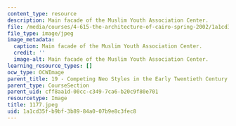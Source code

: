 ```yaml
---
content_type: resource
description: Main facade of the Muslim Youth Association Center.
file: /media/courses/4-615-the-architecture-of-cairo-spring-2002/1a1cd35fb9bf3b8984a007b9e8c3fec8_1177.jpeg
file_type: image/jpeg
image_metadata:
  caption: Main facade of the Muslim Youth Association Center.
  credit: ''
  image-alt: Main facade of the Muslim Youth Association Center.
learning_resource_types: []
ocw_type: OCWImage
parent_title: 19 - Competing Neo Styles in the Early Twentieth Century
parent_type: CourseSection
parent_uid: cff8aa1d-00cc-c349-7ca6-b20c9f80e701
resourcetype: Image
title: 1177.jpeg
uid: 1a1cd35f-b9bf-3b89-84a0-07b9e8c3fec8
---
```

